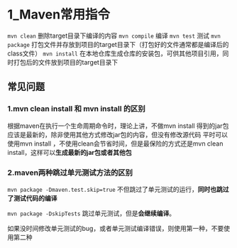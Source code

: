 # 1_Maven常用指令

`mvn clean`	删除target目录下编译的内容
`mvn compile`	编译
`mvn test`	测试
`mvn package`	打包文件并存放到项目的target目录下（打包好的文件通常都是编译后的class文件）
`mvn install`	在本地仓库生成仓库的安装包，可供其他项目引用，同时打包后的文件放到项目的target目录下



## 常见问题

### 1.mvn clean install 和 mvn install 的区别

根据maven在执行一个生命周期命令时，理论上讲，不做mvn install 得到的jar包应该是最新的，除非使用其他方式修改jar包的内容，但没有修改源代码
平时可以使用mvn install ，不使用clean会节省时间，但是最保险的方式还是mvn clean install，这样可以**生成最新的jar包或者其他包**

### 2.maven两种跳过单元测试方法的区别

`mvn package -Dmaven.test.skip=true`
不但跳过了单元测试的运行，**同时也跳过了测试代码的编译**

`mvn package -DskipTests`
跳过单元测试，但是**会继续编译**。

如果没时间修改单元测试的bug，或者单元测试编译错误，则使用第一种，不要使用第二种